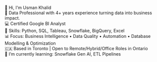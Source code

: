   👋 Hi, I'm Usman Khalid  
  🎯 Data Professional with 4+ years experience turning data into business impact.  
  💻 Certified Google BI Analyst  
  🧰 Skills: Python, SQL, Tableau, Snowflake, BigQuery, Excel  
  📊 Focus: Business Intelligence • Data Quality • Automation • Database Modelling & Optimization  
  🇨🇦 Based in Toronto | Open to Remote/Hybrid/Office Roles in Ontario  
  🌱 I’m currently learning: Snowflake Gen AI, ETL Pipelines  
